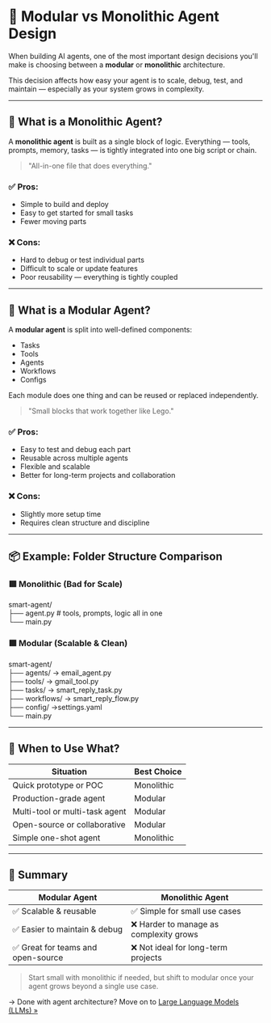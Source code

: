 # 🧱 Modular vs Monolithic Agent Design

When building AI agents, one of the most important design decisions you'll make is choosing between a **modular** or **monolithic** architecture.

This decision affects how easy your agent is to scale, debug, test, and maintain — especially as your system grows in complexity.

---

## 🧩 What is a Monolithic Agent?

A **monolithic agent** is built as a single block of logic. Everything — tools, prompts, memory, tasks — is tightly integrated into one big script or chain.

> "All-in-one file that does everything."

### ✅ Pros:
- Simple to build and deploy
- Easy to get started for small tasks
- Fewer moving parts

### ❌ Cons:
- Hard to debug or test individual parts
- Difficult to scale or update features
- Poor reusability — everything is tightly coupled

---

## 🔧 What is a Modular Agent?

A **modular agent** is split into well-defined components:
- Tasks
- Tools
- Agents
- Workflows
- Configs

Each module does one thing and can be reused or replaced independently.

> "Small blocks that work together like Lego."

### ✅ Pros:
- Easy to test and debug each part
- Reusable across multiple agents
- Flexible and scalable
- Better for long-term projects and collaboration

### ❌ Cons:
- Slightly more setup time
- Requires clean structure and discipline

---

## 📦 Example: Folder Structure Comparison

### 🟥 Monolithic (Bad for Scale)

smart-agent/
\
├── agent.py # tools, prompts, logic all in one
\
└── main.py


### 🟩 Modular (Scalable & Clean)

smart-agent/
\
├── agents/ -> email_agent.py
\
├── tools/ -> gmail_tool.py
\
├── tasks/ -> smart_reply_task.py
\
├── workflows/ -> smart_reply_flow.py
\
├── config/
  ->settings.yaml
\
└── main.py


---

## 🧠 When to Use What?

| Situation                        | Best Choice      |
|----------------------------------|------------------|
| Quick prototype or POC          | Monolithic       |
| Production-grade agent          | Modular          |
| Multi-tool or multi-task agent  | Modular          |
| Open-source or collaborative    | Modular          |
| Simple one-shot agent           | Monolithic       |

---

## 📌 Summary

| Modular Agent                           | Monolithic Agent                        |
|----------------------------------------|----------------------------------------|
| ✅ Scalable & reusable                  | ✅ Simple for small use cases          |
| ✅ Easier to maintain & debug           | ❌ Harder to manage as complexity grows |
| ✅ Great for teams and open-source      | ❌ Not ideal for long-term projects     |

> Start small with monolithic if needed, but shift to modular once your agent grows beyond a single use case.

→ Done with agent architecture? Move on to [Large Language Models (LLMs) »](../llms/overview.md)

